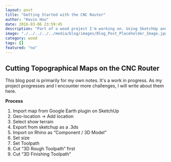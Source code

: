 ```yaml
---
layout: post
title: "Getting Started with the CNC Router"
author: "Kevin Hou"
date: 2016-03-06 23:59:45
description: "Part of a wood project I'm working on. Using SketchUp and Aspire to prepare the CNC cutpath."
image: "./../../../../media/blog/images/Blog_Post_Placeholder_Image.jpg"
category: wood
tags: []
featured: "no"
---
```

<h2>Cutting Topographical Maps on the CNC Router</h2>
<p>This blog post is primarily for my own notes. It's a work in progress. As my project progresses and I encounter more challenges, I will write about them here.</p>

<b>Process</b>
<ol>
  <li>Import map from Google Earth plugin on SketchUp</li>
  <li>Geo-location → Add location</li>
  <li>Select show terrain</li>
  <li>Export from sketchup as a .3ds</li>
  <li>Import on Rhino as “Component / 3D Model”</li>
  <li>Set size</li>
  <li>Set Toolpath</li>
  <li>Cut “3D Rough Toolpath” first</li>
  <li>Cut “3D Finishing Toolpath”</li>
</ol>
